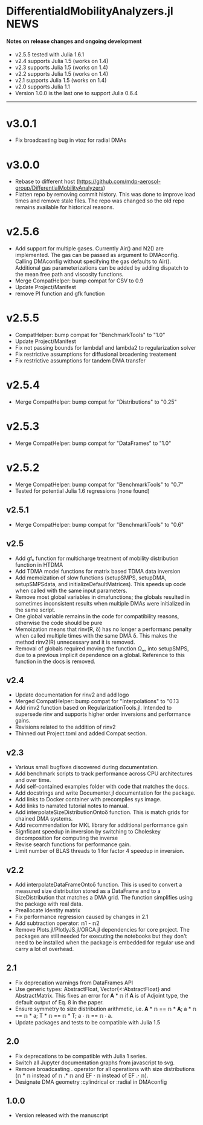 # DifferentialdMobilityAnalyzers.jl NEWS

#### Notes on release changes and ongoing development
- v2.5.5 tested with Julia 1.6.1
- v2.4 supports Julia 1.5 (works on 1.4)
- v2.3 supports Julia 1.5 (works on 1.4)
- v2.2 supports Julia 1.5 (works on 1.4)
- v2.1 supports Julia 1.5 (works on 1.4)
- v2.0 supports Julia 1.1
- Version 1.0.0 is the last one to support Julia 0.6.4

---

# v3.0.1
- Fix broadcasting bug in vtoz for radial DMAs

# v3.0.0
- Rebase to different host (https://github.com/mdp-aerosol-group/DifferentialMobilityAnalyzers)
- Flatten repo by removing commit history. This was done to improve load times and remove stale files. The repo was changed so the old repo remains available for historical reasons.

# v2.5.6
- Add support for multiple gases. Currently Air() and N2() are implemented. The gas can be passed as argument to DMAconfig. Calling DMAconfig without specifying the gas defaults to Air(). Additional gas parameterizations can be added by adding dispatch to the mean free path and viscosity functions. 
- Merge CompatHelper: bump compat for CSV to 0.9
- Update Project/Manifest 
- remove PI function and gfk function 

# v2.5.5
- CompatHelper: bump compat for "BenchmarkTools" to "1.0" 
- Update Project/Manifest
- Fix not passing bounds for lambda1 and lambda2 to regularization solver
- Fix restrictive assumptions for diffusional broadening treatement
- Fix restrictive assumptions for tandem DMA transfer

# v2.5.4
- Merge CompatHelper: bump compat for "Distributions" to "0.25"

# v2.5.3
- Merge CompatHelper: bump compat for "DataFrames" to "1.0"

# v2.5.2
- Merge CompatHelper: bump compat for "BenchmarkTools" to "0.7"
- Tested for potential Julia 1.6 regressions (none found)

## v2.5.1
- Merge CompatHelper: bump compat for "BenchmarkTools" to "0.6"

## v2.5
- Add gfₖ function for multicharge treatment of mobility distribution function in HTDMA
- Add TDMA model functions for matrix based TDMA data inversion 
- Add memoization of slow functions (setupSMPS, setupDMA, setupSMPSdata, and 
initializeDefaultMatrices). This speeds up code when called with the same input parameters.
- Remove most global variables in dmafunctions; the globals resulted in sometimes
inconsistent results when multiple DMAs were initialized in the same script. 
- One global variable remains in the code for compatibility reasons, otherwise the code should be pure 
- Memoization means that rinv(R, δ) has no longer a performanc penalty when called multiple times with the same DMA δ. This makes the method rinv2(R) unnecessary and it is removed.  
- Removal of globals required moving the function Ωₐᵥ into setupSMPS, due to a previous implicit
dependence on a global. Reference to this function in the docs is removed.

## v2.4
- Update documentation for rinv2 and add logo
- Merged CompatHelper: bump compat for "Interpolations" to "0.13
- Add rinv2 function based on RegularizationTools.jl. Intended to supersede rinv and supports higher order inversions and performance gains.
- Revisions related to the addition of rinv2
- Thinned out Project.toml and added Compat section.

## v2.3
- Various small bugfixes discovered during documentation.
- Add benchmark scripts to track performance across CPU architectures and over time.
- Add self-contained examples folder with code that matches the docs.
- Add docstrings and write Documenter.jl documentation for the package.
- Add links to Docker container with precompiles sys image.
- Add links to narrated tutorial notes to manual.
- Add interpolateSizeDistributionOntoδ function. This is match grids for chained DMA systems.
- Add recommendation for MKL library for additional performance gain
- Signficant speedup in inversion by switching to Choleskey decomposition for computing the inverse
- Revise search functions for performance gain.
- Limit number of BLAS threads to 1 for factor 4 speedup in inversion.

## v2.2
- Add interpolateDataFrameOntoδ function. This is used to convert a  measured size distribution stored as a DataFrame and to a SizeDistribution that matches a DMA grid. The function simplifies using the package with real data.
- Preallocate identity matrix
- Fix performance regression caused by changes in 2.1
- Add subtraction operator: 𝕟1 - 𝕟2
- Remove Plots.jl/PlotlyJS.jl/ORCA.jl dependencies for core project. The packages are still needed for executing the notebooks but they don't need to be installed when the package is embedded for regular use and carry a lot of overhead.

## 2.1
- Fix deprecation warnings from DataFrames API
- Use generic types: AbstractFloat, Vector{<:AbstractFloat} and AbstractMatrix. This fixes an error for  𝐀 * 𝕟 if 𝐀 is of Adjoint type, the default output of Eq. 8 in the paper.
- Ensure symmetry to size distribution arithmetic, i.e. 𝐀 * 𝕟 == 𝕟 * 𝐀; a * 𝕟 == 𝕟 * a; T * 𝕟 == 𝕟 * T; a ⋅ 𝕟 == 𝕟 ⋅ a. 
- Update packages and tests to be compatible with Julia 1.5

## 2.0
- Fix deprecations to be compatible with Julia 1 series.
- Switch all Jupyter documentation graphs from javascript to svg. 
- Remove broadcasting . operator for all operations with size distributions (𝕟 * 𝕟 instead of 𝕟 .* 𝕟 and EF ⋅ 𝕟 instead of EF .⋅ 𝕟). 
- Designate DMA geometry :cylindrical or :radial in DMAconfig   

## 1.0.0
- Version released with the manuscript
